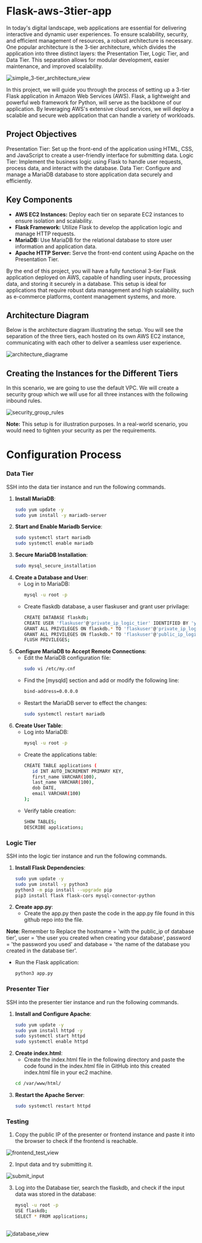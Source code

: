 # Flask-aws-3tier-app

In today's digital landscape, web applications are essential for delivering interactive and dynamic user experiences. To ensure scalability, security, and efficient management of resources, a robust architecture is necessary. One popular architecture is the 3-tier architecture, which divides the application into three distinct layers: the Presentation Tier, Logic Tier, and Data Tier. This separation allows for modular development, easier maintenance, and improved scalability.


![simple_3-tier_architecture_view](https://github.com/ARREYETTA14/flask-aws-3tier-app/assets/112652000/6c73a04a-b9d7-429c-8751-a04e03002e3d)

In this project, we will guide you through the process of setting up a 3-tier Flask application in Amazon Web Services (AWS). Flask, a lightweight and powerful web framework for Python, will serve as the backbone of our application. By leveraging AWS's extensive cloud services, we will deploy a scalable and secure web application that can handle a variety of workloads.

## Project Objectives
Presentation Tier: Set up the front-end of the application using HTML, CSS, and JavaScript to create a user-friendly interface for submitting data.
Logic Tier: Implement the business logic using Flask to handle user requests, process data, and interact with the database.
Data Tier: Configure and manage a MariaDB database to store application data securely and efficiently.

## Key Components
- **AWS EC2 Instances:** Deploy each tier on separate EC2 instances to ensure isolation and scalability.
- **Flask Framework:** Utilize Flask to develop the application logic and manage HTTP requests.
- **MariaDB:** Use MariaDB for the relational database to store user information and application data.
- **Apache HTTP Server:** Serve the front-end content using Apache on the Presentation Tier.

By the end of this project, you will have a fully functional 3-tier Flask application deployed on AWS, capable of handling user inputs, processing data, and storing it securely in a database. This setup is ideal for applications that require robust data management and high scalability, such as e-commerce platforms, content management systems, and more.

## Architecture Diagram
Below is the architecture diagram illustrating the setup. You will see the separation of the three tiers, each hosted on its own AWS EC2 instance, communicating with each other to deliver a seamless user experience.

![architecture_diagrame](https://github.com/ARREYETTA14/flask-aws-3tier-app/assets/112652000/956ef01c-00d2-4373-ba97-6ac3525b9643)

## Creating the Instances for the Different Tiers
In this scenario, we are going to use the default VPC. We will create a security group which we will use for all three instances with the following inbound rules.

![security_group_rules](https://github.com/ARREYETTA14/flask-aws-3tier-app/assets/112652000/163244d4-459b-4e9d-a53a-1b8138e59b3c)

**Note:** This setup is for illustration purposes. In a real-world scenario, you would need to tighten your security as per the requirements.

# Configuration Process

### Data Tier

SSH into the data tier instance and run the following commands.

1. **Install MariaDB**:
   ```sh
   sudo yum update -y
   sudo yum install -y mariadb-server

2. **Start and Enable Mariadb Service**:
   ```sh
   sudo systemctl start mariadb
   sudo systemctl enable mariadb
   
3. **Secure MariaDB Installation**:
   ```sh
   sudo mysql_secure_installation

4. **Create a Database and User**:
   - Log in to MariaDB:
     ```sh
     mysql -u root -p

   - Create flaskdb database, a user flaskuser and grant user privilage:
     ```sh
     CREATE DATABASE flaskdb;
     CREATE USER 'flaskuser'@'private_ip_logic_tier' IDENTIFIED BY 'your_password';
     GRANT ALL PRIVILEGES ON flaskdb.* TO 'flaskuser'@'private_ip_logic_tier';
     GRANT ALL PRIVILEGES ON flaskdb.* TO 'flaskuser'@'public_ip_logic_tier';
     FLUSH PRIVILEGES;

5. **Configure MariaDB to Accept Remote Connections**:
   - Edit the MariaDB configuration file:
     ```sh
     sudo vi /etc/my.cnf

   - Find the [mysqld] section and add or modify the following line:
     ```sh
     bind-address=0.0.0.0

   - Restart the MariaDB server to effect the changes:
     ```sh
     sudo systemctl restart mariadb

6. **Create User Table**:
   - Log into MariaDB:
     ```sh
     mysql -u root -p

   - Create the applications table:
     ```sh
     CREATE TABLE applications (
        id INT AUTO_INCREMENT PRIMARY KEY,
        first_name VARCHAR(100),
        last_name VARCHAR(100),
        dob DATE,
        email VARCHAR(100)
     );

   - Verify table creation:
     ```sh
     SHOW TABLES;
     DESCRIBE applications;


### Logic Tier

SSH into the logic tier instance and run the following commands.

1. **Install Flask Dependencies**:
   ```sh
   sudo yum update -y
   sudo yum install -y python3
   python3 -m pip install --upgrade pip
   pip3 install flask flask-cors mysql-connector-python

2. **Create app.py**:
   - Create the app.py then paste the code in the app.py file found in this github repo into the file.

**Note**: Remember to Replace the hostname = 'with the public_ip of database tier', user = 'the user you created when creating your database',    password = 'the password you used' and database = 'the name of the database you created in the database tier'.
   
   - Run the Flask application:
     ```sh
     python3 app.py


### Presenter Tier

SSH into the presenter tier instance and run the following commands.

1. **Install and Configure Apache**:
   ```sh
   sudo yum update -y
   sudo yum install httpd -y
   sudo systemctl start httpd 
   sudo systemctl enable httpd

2. **Create index.html**:
   - Create the index.html file in the following directory and paste the code found in the index.html file in GitHub into this created index.html file in your ec2 machine.
   ```sh
   cd /var/www/html/

3. **Restart the Apache Server**:
   ```sh
   sudo systemctl restart httpd


### Testing 

1. Copy the public IP of the presenter or frontend instance and paste it into the browser to check if the frontend is reachable.

![frontend_test_view](https://github.com/ARREYETTA14/flask-aws-3tier-app/assets/112652000/d9dd1f64-b146-481b-ac90-8a1df7c869a6)

2. Input data and try submitting it.

![submit_input](https://github.com/ARREYETTA14/flask-aws-3tier-app/assets/112652000/2845236d-dad4-4b9f-8e43-5c52bc8f86a2)

3. Log into the Database tier, search the flaskdb, and check if the input data was stored in the database:
   ```sh
   mysql -u root -p
   USE flaskdb;
   SELECT * FROM applications;
 
![database_view](https://github.com/ARREYETTA14/flask-aws-3tier-app/assets/112652000/55c1edf5-d95e-44f7-8096-b9559b00e1d5)   





     

     

     
   
